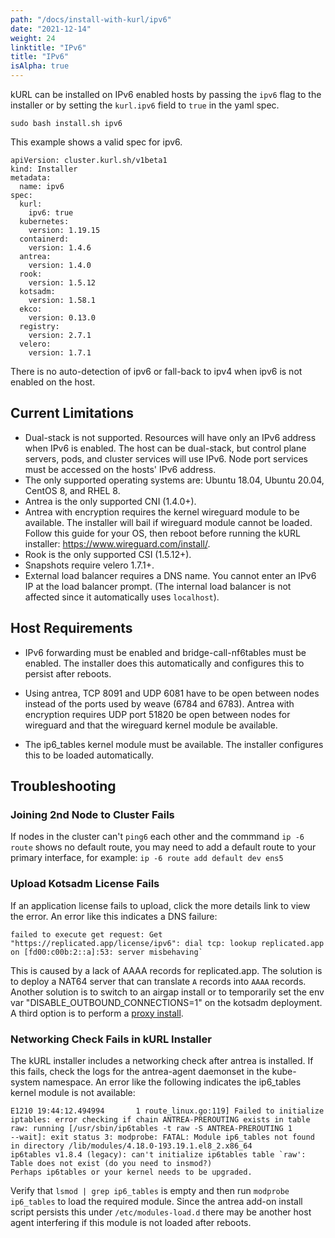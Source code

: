 ```yaml
---
path: "/docs/install-with-kurl/ipv6"
date: "2021-12-14"
weight: 24
linktitle: "IPv6"
title: "IPv6"
isAlpha: true
---
```

kURL can be installed on IPv6 enabled hosts by passing the `ipv6` flag to the installer or by setting the `kurl.ipv6` field to `true` in the yaml spec.

```
sudo bash install.sh ipv6
```

This example shows a valid spec for ipv6.

```
apiVersion: cluster.kurl.sh/v1beta1
kind: Installer
metadata:
  name: ipv6
spec:
  kurl:
    ipv6: true
  kubernetes:
    version: 1.19.15
  containerd:
    version: 1.4.6
  antrea:
    version: 1.4.0
  rook:
    version: 1.5.12
  kotsadm:
    version: 1.58.1
  ekco:
    version: 0.13.0
  registry:
    version: 2.7.1
  velero:
    version: 1.7.1
```

There is no auto-detection of ipv6 or fall-back to ipv4 when ipv6 is not enabled on the host.


## Current Limitations

* Dual-stack is not supported. Resources will have only an IPv6 address when IPv6 is enabled. The host can be dual-stack, but control plane servers, pods, and cluster services will use IPv6. Node port services must be accessed on the hosts' IPv6 address.
* The only supported operating systems are: Ubuntu 18.04, Ubuntu 20.04, CentOS 8, and RHEL 8.
* Antrea is the only supported CNI (1.4.0+).
* Antrea with encryption requires the kernel wireguard module to be available. The installer will bail if wireguard module cannot be loaded. Follow this guide for your OS, then reboot before running the kURL installer: https://www.wireguard.com/install/.
* Rook is the only supported CSI (1.5.12+).
* Snapshots require velero 1.7.1+.
* External load balancer requires a DNS name. You cannot enter an IPv6 IP at the load balancer prompt. (The internal load balancer is not affected since it automatically uses `localhost`).

## Host Requirements

* IPv6 forwarding must be enabled and bridge-call-nf6tables must be enabled. The installer does this automatically and configures this to persist after reboots.

* Using antrea, TCP 8091 and UDP 6081 have to be open between nodes instead of the ports used by weave (6784 and 6783). Antrea with encryption requires UDP port 51820 be open between nodes for wireguard and that the wireguard kernel module be available.

* The ip6_tables kernel module must be available. The installer configures this to be loaded automatically.


## Troubleshooting

### Joining 2nd Node to Cluster Fails

If nodes in the cluster can't `ping6` each other and the commmand `ip -6 route` shows no default route, you may need to add a default route to your primary interface, for example: `ip -6 route add default dev ens5`

### Upload Kotsadm License Fails

If an application license fails to upload, click the more details link to view the error.
An error like this indicates a DNS failure:
```
failed to execute get request: Get "https://replicated.app/license/ipv6": dial tcp: lookup replicated.app on [fd00:c00b:2::a]:53: server misbehaving`
```

This is caused by a lack of AAAA records for replicated.app.
The solution is to deploy a NAT64 server that can translate `A` records into `AAAA` records.
Another solution is to switch to an airgap install or to temporarily set the env var "DISABLE_OUTBOUND_CONNECTIONS=1" on the kotsadm deployment.
A third option is to perform a [proxy install](/docs/install-with-kurl/proxy-installs).

### Networking Check Fails in kURL Installer

The kURL installer includes a networking check after antrea is installed.
If this fails, check the logs for the antrea-agent daemonset in the kube-system namespace.
An error like the following indicates the ip6_tables kernel module is not available:
```
E1210 19:44:12.494994       1 route_linux.go:119] Failed to initialize iptables: error checking if chain ANTREA-PREROUTING exists in table raw: running [/usr/sbin/ip6tables -t raw -S ANTREA-PREROUTING 1 
--wait]: exit status 3: modprobe: FATAL: Module ip6_tables not found in directory /lib/modules/4.18.0-193.19.1.el8_2.x86_64
ip6tables v1.8.4 (legacy): can't initialize ip6tables table `raw': Table does not exist (do you need to insmod?)
Perhaps ip6tables or your kernel needs to be upgraded.
```

Verify that `lsmod | grep ip6_tables` is empty and then run `modprobe ip6_tables` to load the required module.
Since the antrea add-on install script persists this under `/etc/modules-load.d` there may be another host agent interfering if this module is not loaded after reboots.
